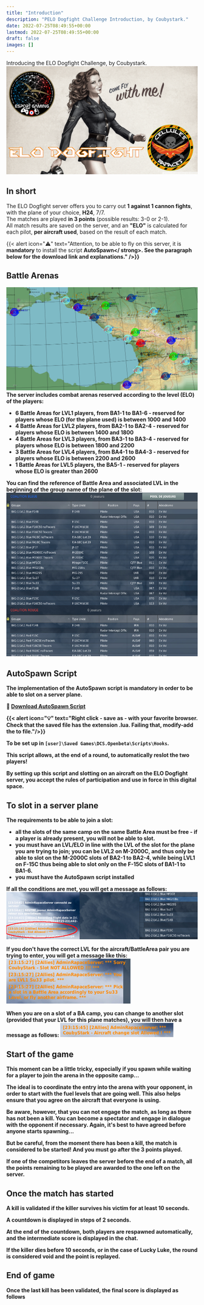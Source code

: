 ```yaml
---
title: "Introduction"
description: "PELO Dogfight Challenge Introduction, by Coubystark."
date: 2022-07-25T08:49:55+00:00
lastmod: 2022-07-25T08:49:55+00:00
draft: false
images: []
---
```


Introducing the ELO Dogfight Challenge, by Coubystark.
![Image brief miz](elodf-pic01miz.png)

## In short

The ELO Dogfight server offers you to carry out **1 against 1 cannon fights**, with the plane of your choice, **H24**, 7/7.</br>
The matches are played **in 3 points** (possible results: 3-0 or 2-1).</br>
All match results are saved on the server, and an **"ELO"** is calculated for each pilot, **per aircraft used**, based on the result of each match.

{{< alert icon="⚠️" text="Attention, to be able to fly on this server, it is <strong>**mandatory**</strong> to install the script <strong>**AutoSpawn**</ strong>. See the paragraph below for the download link and explanations." />}}


## Battle Arenas

![Battle areas](elodf_battle_areas.jpg)
The server includes combat arenas reserved according to the level (ELO) of the players:
- 6 Battle Areas for LVL1 players, from BA1-1 to BA1-6 - reserved for players whose ELO (for the plane used) is between 1000 and 1400
- 4 Battle Areas for LVL2 players, from BA2-1 to BA2-4 - reserved for players whose ELO is between 1400 and 1800
- 4 Battle Areas for LVL3 players, from BA3-1 to BA3-4 - reserved for players whose ELO is between 1800 and 2200
- 3 Battle Areas for LVL4 players, from BA4-1 to BA4-3 - reserved for players whose ELO is between 2200 and 2600
- 1 Battle Areas for LVL5 players, the BA5-1 - reserved for players whose ELO is greater than 2600

You can find the reference of Battle Area and associated LVL in the beginning of the group name of the plane of the slot:
![Slots](elodf_slots.jpg)


## AutoSpawn Script

The implementation of the AutoSpawn script is mandatory in order to be able to slot on a server plane.

💾 [Download AutoSpawn Script](ELO-DF_auto-spawn_GameGUI.lua)

{{< alert icon="💡" text="Right click - save as - with your favorite browser. Check that the saved file has the extension <strong>.lua</strong>. Failing that, modify-add the to file."/>}}

To be set up in **```[user]\Saved Games\DCS.Openbeta\Scripts\Hooks```**.

This script allows, at the end of a round, to automatically reslot the two players!

By setting up this script and slotting on an aircraft on the ELO Dogfight server, you accept the rules of participation and use in force in this digital space.


## To slot in a server plane

The requirements to be able to join a slot:
- all the slots of the same camp on the same Battle Area must be free - if a player is already present, you will not be able to slot.
- you must have an LVL/ELO in line with the LVL of the slot for the plane you are trying to join; you can be LVL2 on M-2000C, and thus only be able to slot on the M-2000C slots of BA2-1 to BA2-4, while being LVL1 on F-15C thus being able to slot only on the F-15C slots of BA1-1 to BA1-6.
- you must have the AutoSpawn script installed

If all the conditions are met, you will get a message as follows:
![Slot allowed](elodf_slot_allowed.png)

If you don't have the correct LVL for the aircraft/BattleArea pair you are trying to enter, you will get a message like this:
![Slot not allowed](elodf_slot_not_allowed.jpg)

When you are on a slot of a BA camp, you can change to another slot (provided that your LVL for this plane matches), you will then have a message as follows:
![Slot change](elodf_slot_change.jpg)


## Start of the game

This moment can be a little tricky, especially if you spawn while waiting for a player to join the arena in the opposite camp...

The ideal is to coordinate the entry into the arena with your opponent, in order to start with the fuel levels that are going well. This also helps ensure that you agree on the aircraft that everyone is using.

Be aware, however, that you can not engage the match, as long as there has not been a kill. You can become a spectator and engage in dialogue with the opponent if necessary. Again, it's best to have agreed before anyone starts spawning...

But be careful, from the moment there has been a kill, the match is considered to be started! And you must go after the 3 points played.

If one of the competitors leaves the server before the end of a match, all the points remaining to be played are awarded to the one left on the server.


## Once the match has started

A kill is validated if the killer survives his victim for at least 10 seconds.

A countdown is displayed in steps of 2 seconds.

At the end of the countdown, both players are respawned automatically, and the intermediate score is displayed in the chat.

If the killer dies before 10 seconds, or in the case of **Lucky Luke**, the round is considered void and the point is replayed.


## End of game

Once the last kill has been validated, the final score is displayed as follows
